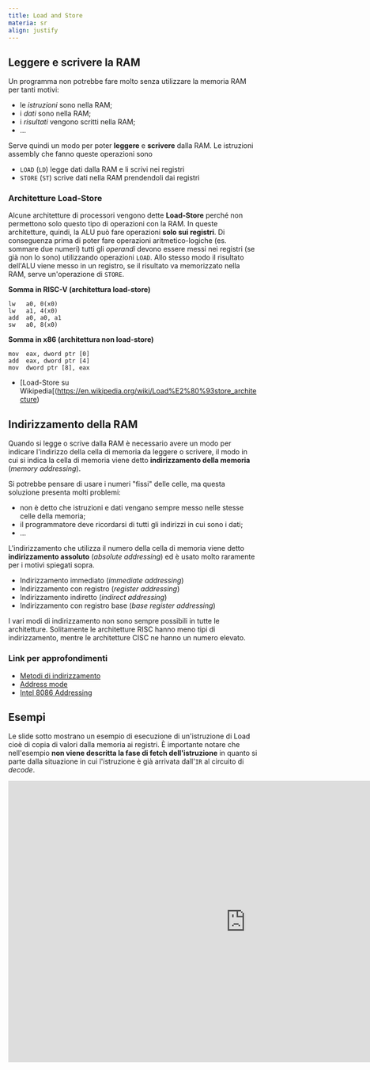 ```yaml
---
title: Load and Store
materia: sr
align: justify
---
```


## Leggere e scrivere la RAM
Un programma non potrebbe fare molto senza utilizzare la memoria RAM per tanti motivi:

* le *istruzioni* sono nella RAM;
* i *dati* sono nella RAM;
* i *risultati* vengono scritti nella RAM;
* ... 

Serve quindi un modo per poter **leggere** e **scrivere** dalla RAM. Le istruzioni assembly che fanno queste operazioni sono

* ``LOAD`` (``LD``) legge dati dalla RAM e li scrivi nei registri
* ``STORE`` (``ST``) scrive dati nella RAM prendendoli dai registri

### Architetture Load-Store
Alcune architetture di processori vengono dette **Load-Store** perché non permettono solo questo tipo di operazioni con la RAM. In queste architetture, quindi, la ALU può fare operazioni **solo sui registri**. Di conseguenza prima di poter fare operazioni aritmetico-logiche (es. sommare due numeri) tutti gli *operandi* devono essere messi nei registri (se già non lo sono) utilizzando operazioni ``LOAD``. Allo stesso modo il risultato dell'ALU viene messo in un registro, se il risultato va memorizzato nella RAM, serve un'operazione di ``STORE``.

**Somma in RISC-V (architettura load-store)**

    lw   a0, 0(x0)
    lw   a1, 4(x0)
    add  a0, a0, a1
    sw   a0, 8(x0)

**Somma in x86 (architettura non load-store)**

    mov  eax, dword ptr [0]
    add  eax, dword ptr [4]
    mov  dword ptr [8], eax

* [Load-Store su Wikipedia[(https://en.wikipedia.org/wiki/Load%E2%80%93store_architecture)

## Indirizzamento della RAM
Quando si legge o scrive dalla RAM è necessario avere un modo per indicare l'indirizzo della cella di memoria da leggere o scrivere, il modo in cui si indica la cella di memoria viene detto <strong class="text-danger">indirizzamento della memoria</strong> (*memory addressing*).

Si potrebbe pensare di usare i numeri "fissi" delle celle, ma questa soluzione presenta molti problemi:

* non è detto che istruzioni e dati vengano sempre messo nelle stesse celle della memoria;
* il programmatore deve ricordarsi di tutti gli indirizzi in cui sono i dati;
* ...

L'indirizzamento che utilizza il numero della cella di memoria viene detto **indirizzamento assoluto** (*absolute addressing*) ed è usato molto raramente per i motivi spiegati sopra.

* Indirizzamento immediato (*immediate addressing*)
* Indirizzamento con registro (*register addressing*)
* Indirizzamento indiretto (*indirect addressing*)
* Indirizzamento con registro base (*base register addressing*)

I vari modi di indirizzamento non sono sempre possibili in tutte le architetture. Solitamente le architetture RISC hanno meno tipi di indirizzamento, mentre le architetture CISC ne hanno un numero elevato.

### Link per approfondimenti
* [Metodi di indirizzamento](https://it.wikipedia.org/wiki/Metodo_di_indirizzamento)
* [Address mode](https://en.wikipedia.org/wiki/Addressing_mode)
* [Intel 8086 Addressing](https://www.ic.unicamp.br/~celio/mc404s2-03/addr_modes/intel_addr.html)


## Esempi
Le slide sotto mostrano un esempio di esecuzione di un'istruzione di Load cioè di copia di valori dalla memoria ai registri. È importante notare che nell'esempio **non viene descritta la fase di fetch dell'istruzione** in quanto si parte dalla situazione in cui l'istruzione è già arrivata dall'``IR`` al circuito di *decode*. 

<div style="text-align: center">
<iframe src="https://docs.google.com/presentation/d/e/2PACX-1vSQaXNvxFIINORnjBqQxMDzGZGtn7zw1o9LVM_M_Yk0jtFXVaqyHLlu9FkHvOlVhB3Y_1DRqrpSTJ7V/embed?start=false&loop=false&delayms=3000" frameborder="0" width="960" height="569" allowfullscreen="true" mozallowfullscreen="true" webkitallowfullscreen="true"></iframe>
</div>